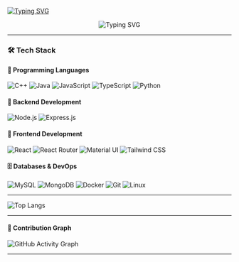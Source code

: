 [![Typing SVG](https://readme-typing-svg.herokuapp.com?font=Fira+Code&pause=7000&width=435&lines=Hi%2C+I'm+Ayush+Vaidya)](https://git.io/typing-svg)

<!-- Typing SVG Animation -->
<p align="center">
  <img src="https://readme-typing-svg.herokuapp.com?font=Fira+Code&weight=500&size=25&pause=1000&color=6A57F7&center=true&vCenter=true&width=800&lines=Student+%40+Pune+Institute+of+Computer+Technology;Reach+me+at+ayush.pict%40gmail.com;Full+Stack+Web+Developer;Open+Source+Enthusiast;Always+Learning+New+Tech" alt="Typing SVG" />
</p>

---


### 🛠️ Tech Stack

#### 🧵 Programming Languages  
![C++](https://img.shields.io/badge/C++-00599C?style=for-the-badge&logo=c%2B%2B&logoColor=white)
![Java](https://img.shields.io/badge/Java-007396?style=for-the-badge&logo=java&logoColor=white)
![JavaScript](https://img.shields.io/badge/JavaScript-F7DF1E?style=for-the-badge&logo=javascript&logoColor=black)
![TypeScript](https://img.shields.io/badge/TypeScript-3178C6?style=for-the-badge&logo=typescript&logoColor=white)
![Python](https://img.shields.io/badge/Python-3776AB?style=for-the-badge&logo=python&logoColor=white)

#### 🔧 Backend Development  
![Node.js](https://img.shields.io/badge/Node.js-339933?style=for-the-badge&logo=nodedotjs&logoColor=white)
![Express.js](https://img.shields.io/badge/Express.js-000000?style=for-the-badge&logo=express&logoColor=white)

#### 🎨 Frontend Development  
![React](https://img.shields.io/badge/React-20232A?style=for-the-badge&logo=react&logoColor=61DAFB)
![React Router](https://img.shields.io/badge/React_Router-CA4245?style=for-the-badge&logo=react-router&logoColor=white)
![Material UI](https://img.shields.io/badge/Material--UI-0081CB?style=for-the-badge&logo=mui&logoColor=white)
![Tailwind CSS](https://img.shields.io/badge/Tailwind_CSS-38B2AC?style=for-the-badge&logo=tailwind-css&logoColor=white)

#### 🗄️ Databases & DevOps  
![MySQL](https://img.shields.io/badge/MySQL-4479A1?style=for-the-badge&logo=mysql&logoColor=white)
![MongoDB](https://img.shields.io/badge/MongoDB-4EA94B?style=for-the-badge&logo=mongodb&logoColor=white)
![Docker](https://img.shields.io/badge/Docker-2496ED?style=for-the-badge&logo=docker&logoColor=white)
![Git](https://img.shields.io/badge/Git-F05032?style=for-the-badge&logo=git&logoColor=white)
![Linux](https://img.shields.io/badge/Linux-FCC624?style=for-the-badge&logo=linux&logoColor=black)

---


![Top Langs](https://github-readme-stats.vercel.app/api/top-langs/?username=scriptbyayush&layout=compact&theme=radical)

---

#### 🧮 Contribution Graph  
![GitHub Activity Graph](https://github-readme-activity-graph.vercel.app/graph?username=scriptbyayush&theme=react-dark)

---

